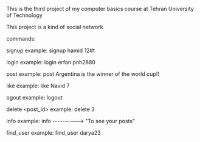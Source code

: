 This is the third project of my computer basics course at Tehran University of Technology

This project is a kind of social network

commands: 

signup <user name> <password>
example: signup hamid 12#t

login <user name> <password>
example: login erfan pnh2880

post <text>
example: post Argentina is the winner of the world cup!!

like <user name> <post ID>
example: like Navid 7

ogout
example: logout

delete <post_id>
example: delete 3

info
example: info   ----------> "To see your posts"

find_user <username>
example: find_user darya23